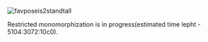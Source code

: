![favposeis2standtall](https://user-images.githubusercontent.com/90988117/138847337-c3a242a3-303e-4c76-a2b9-0929a61a7510.jpg)


Restricted monomorphization is in progress(estimated time lepht - 5104:3072:10c0).

